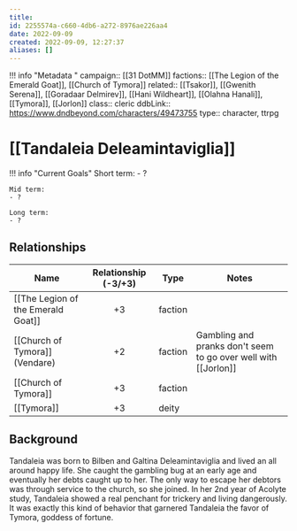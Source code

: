 ```yaml
---
title: 
id: 2255574a-c660-4db6-a272-8976ae226aa4
date: 2022-09-09
created: 2022-09-09, 12:27:37
aliases: []
---
```


!!! info "Metadata "
    campaign:: [[31 DotMM]]
    factions::  [[The Legion of the Emerald Goat]], [[Church of Tymora]]
    related:: [[Tsakor]], [[Gwenith Serena]], [[Goradaar Delmirev]], [[Hani Wildheart]], [[Olahna Hanali]], [[Tymora]], [[Jorlon]]
    class:: cleric
    ddbLink:: https://www.dndbeyond.com/characters/49473755
    type:: character, ttrpg

# [[Tandaleia Deleamintaviglia]]


!!! info "Current Goals"
    Short term:
    - ?
    
    Mid term:
    - ?
    
    Long term:
    - ?

## Relationships

| Name                               | Relationship (-3/+3) | Type    | Notes                                                          |
| ---------------------------------- |:--------------------:| ------- | -------------------------------------------------------------- |
| [[The Legion of the Emerald Goat]] |          +3          | faction |                                                                |
| [[Church of Tymora]] (Vendare)     |          +2          | faction | Gambling and pranks don't seem to go over well with [[Jorlon]] |
| [[Church of Tymora]]               |          +3          | faction |                                                                |
| [[Tymora]]                         |          +3          | deity   |                                                                |

## Background

Tandaleia was born to Bilben and Galtina Deleamintaviglia and lived an all around happy life. She caught the gambling bug at an early age and eventually her debts caught up to her. The only way to escape her debtors was through service to the church, so she joined. In her 2nd year of Acolyte study, Tandaleia showed a real penchant for trickery and living dangerously. It was exactly this kind of behavior that garnered Tandaleia the favor of Tymora, goddess of fortune.